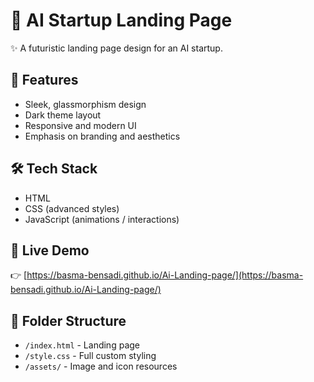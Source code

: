 # 🤖 AI Startup Landing Page

✨ A futuristic landing page design for an AI startup.

## 🚀 Features
- Sleek, glassmorphism design
- Dark theme layout
- Responsive and modern UI
- Emphasis on branding and aesthetics

## 🛠️ Tech Stack
- HTML
- CSS (advanced styles)
- JavaScript (animations / interactions)

## 📸 Live Demo
👉 [https://basma-bensadi.github.io/Ai-Landing-page/](https://basma-bensadi.github.io/Ai-Landing-page/)

## 📁 Folder Structure
- `/index.html` - Landing page
- `/style.css` - Full custom styling
- `/assets/` - Image and icon resources

